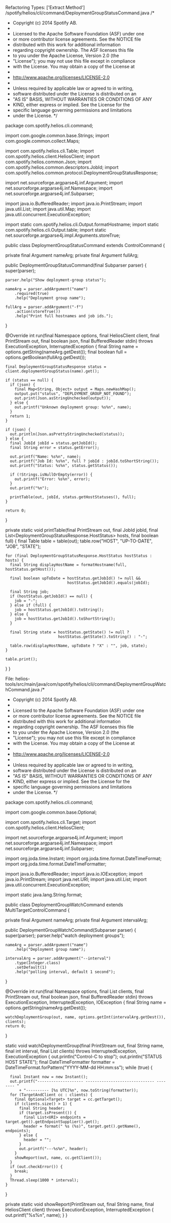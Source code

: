 Refactoring Types: ['Extract Method']
/spotify/helios/cli/command/DeploymentGroupStatusCommand.java
/*
 * Copyright (c) 2014 Spotify AB.
 *
 * Licensed to the Apache Software Foundation (ASF) under one
 * or more contributor license agreements.  See the NOTICE file
 * distributed with this work for additional information
 * regarding copyright ownership.  The ASF licenses this file
 * to you under the Apache License, Version 2.0 (the
 * "License"); you may not use this file except in compliance
 * with the License.  You may obtain a copy of the License at
 *
 *   http://www.apache.org/licenses/LICENSE-2.0
 *
 * Unless required by applicable law or agreed to in writing,
 * software distributed under the License is distributed on an
 * "AS IS" BASIS, WITHOUT WARRANTIES OR CONDITIONS OF ANY
 * KIND, either express or implied.  See the License for the
 * specific language governing permissions and limitations
 * under the License.
 */

package com.spotify.helios.cli.command;

import com.google.common.base.Strings;
import com.google.common.collect.Maps;

import com.spotify.helios.cli.Table;
import com.spotify.helios.client.HeliosClient;
import com.spotify.helios.common.Json;
import com.spotify.helios.common.descriptors.JobId;
import com.spotify.helios.common.protocol.DeploymentGroupStatusResponse;

import net.sourceforge.argparse4j.inf.Argument;
import net.sourceforge.argparse4j.inf.Namespace;
import net.sourceforge.argparse4j.inf.Subparser;

import java.io.BufferedReader;
import java.io.PrintStream;
import java.util.List;
import java.util.Map;
import java.util.concurrent.ExecutionException;

import static com.spotify.helios.cli.Output.formatHostname;
import static com.spotify.helios.cli.Output.table;
import static net.sourceforge.argparse4j.impl.Arguments.storeTrue;

public class DeploymentGroupStatusCommand extends ControlCommand {

  private final Argument nameArg;
  private final Argument fullArg;

  public DeploymentGroupStatusCommand(final Subparser parser) {
    super(parser);

    parser.help("Show deployment-group status");

    nameArg = parser.addArgument("name")
        .required(true)
        .help("Deployment group name");

    fullArg = parser.addArgument("-f")
        .action(storeTrue())
        .help("Print full hostnames and job ids.");
  }

  @Override
  int run(final Namespace options, final HeliosClient client, final PrintStream out,
          final boolean json, final BufferedReader stdin)
      throws ExecutionException, InterruptedException {
    final String name = options.getString(nameArg.getDest());
    final boolean full = options.getBoolean(fullArg.getDest());

    final DeploymentGroupStatusResponse status = client.deploymentGroupStatus(name).get();

    if (status == null) {
      if (json) {
        final Map<String, Object> output = Maps.newHashMap();
        output.put("status", "DEPLOYMENT_GROUP_NOT_FOUND");
        out.print(Json.asStringUnchecked(output));
      } else {
        out.printf("Unknown deployment group: %s%n", name);
      }
      return 1;
    }

    if (json) {
      out.println(Json.asPrettyStringUnchecked(status));
    } else {
      final JobId jobId = status.getJobId();
      final String error = status.getError();

      out.printf("Name: %s%n", name);
      out.printf("Job Id: %s%n", full ? jobId : jobId.toShortString());
      out.printf("Status: %s%n", status.getStatus());

      if (!Strings.isNullOrEmpty(error)) {
        out.printf("Error: %s%n", error);
      }
      out.printf("%n");

      printTable(out, jobId, status.getHostStatuses(), full);
    }

    return 0;
  }

  private static void printTable(final PrintStream out,
                                 final JobId jobId,
                                 final List<DeploymentGroupStatusResponse.HostStatus> hosts,
                                 final boolean full) {
    final Table table = table(out);
    table.row("HOST", "UP-TO-DATE", "JOB", "STATE");

    for (final DeploymentGroupStatusResponse.HostStatus hostStatus : hosts) {
      final String displayHostName = formatHostname(full, hostStatus.getHost());

      final boolean upToDate = hostStatus.getJobId() != null &&
                               hostStatus.getJobId().equals(jobId);

      final String job;
      if (hostStatus.getJobId() == null) {
        job = "-";
      } else if (full) {
        job = hostStatus.getJobId().toString();
      } else {
        job = hostStatus.getJobId().toShortString();
      }

      final String state = hostStatus.getState() != null ?
                           hostStatus.getState().toString() : "-";

      table.row(displayHostName, upToDate ? "X" : "", job, state);
    }

    table.print();
  }
}


File: helios-tools/src/main/java/com/spotify/helios/cli/command/DeploymentGroupWatchCommand.java
/*
 * Copyright (c) 2014 Spotify AB.
 *
 * Licensed to the Apache Software Foundation (ASF) under one
 * or more contributor license agreements.  See the NOTICE file
 * distributed with this work for additional information
 * regarding copyright ownership.  The ASF licenses this file
 * to you under the Apache License, Version 2.0 (the
 * "License"); you may not use this file except in compliance
 * with the License.  You may obtain a copy of the License at
 *
 *   http://www.apache.org/licenses/LICENSE-2.0
 *
 * Unless required by applicable law or agreed to in writing,
 * software distributed under the License is distributed on an
 * "AS IS" BASIS, WITHOUT WARRANTIES OR CONDITIONS OF ANY
 * KIND, either express or implied.  See the License for the
 * specific language governing permissions and limitations
 * under the License.
 */

package com.spotify.helios.cli.command;

import com.google.common.base.Optional;

import com.spotify.helios.cli.Target;
import com.spotify.helios.client.HeliosClient;

import net.sourceforge.argparse4j.inf.Argument;
import net.sourceforge.argparse4j.inf.Namespace;
import net.sourceforge.argparse4j.inf.Subparser;

import org.joda.time.Instant;
import org.joda.time.format.DateTimeFormat;
import org.joda.time.format.DateTimeFormatter;

import java.io.BufferedReader;
import java.io.IOException;
import java.io.PrintStream;
import java.net.URI;
import java.util.List;
import java.util.concurrent.ExecutionException;

import static java.lang.String.format;

public class DeploymentGroupWatchCommand extends MultiTargetControlCommand {

  private final Argument nameArg;
  private final Argument intervalArg;

  public DeploymentGroupWatchCommand(Subparser parser) {
    super(parser);
    parser.help("watch deployment groups");

    nameArg = parser.addArgument("name")
        .help("Deployment group name");

    intervalArg = parser.addArgument("--interval")
        .type(Integer.class)
        .setDefault(1)
        .help("polling interval, default 1 second");
  }

  @Override
  int run(final Namespace options, final List<TargetAndClient> clients,
          final PrintStream out, final boolean json, final BufferedReader stdin)
              throws ExecutionException, InterruptedException, IOException {
    final String name = options.getString(nameArg.getDest());

    watchDeploymentGroup(out, name, options.getInt(intervalArg.getDest()), clients);
    return 0;
  }

  static void watchDeploymentGroup(final PrintStream out, final String name,
                                   final int interval, final List<TargetAndClient> clients)
      throws InterruptedException, ExecutionException {
    out.println("Control-C to stop");
    out.println("STATUS               HOST                           STATE");
    final DateTimeFormatter formatter = DateTimeFormat.forPattern("YYYY-MM-dd HH:mm:ss");
    while (true) {

      final Instant now = new Instant();
      out.printf("-------------------- ------------------------------ -------- "
          + "---------- [%s UTC]%n", now.toString(formatter));
      for (TargetAndClient cc : clients) {
        final Optional<Target> target = cc.getTarget();
        if (clients.size() > 1) {
          final String header;
          if (target.isPresent()) {
            final List<URI> endpoints = target.get().getEndpointSupplier().get();
            header = format(" %s (%s)", target.get().getName(), endpoints);
          } else {
            header = "";
          }
          out.printf("---%s%n", header);
        }
        showReport(out, name, cc.getClient());
      }
      if (out.checkError()) {
        break;
      }
      Thread.sleep(1000 * interval);
    }
  }

  private static void showReport(PrintStream out, final String name, final HeliosClient client)
      throws ExecutionException, InterruptedException {
    out.printf("%s%n", name);
  }
}
